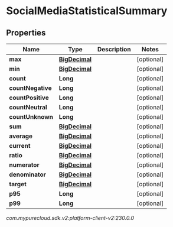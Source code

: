 # SocialMediaStatisticalSummary


## Properties

| Name | Type | Description | Notes |
| ------------ | ------------- | ------------- | ------------- |
| **max** | [**BigDecimal**](BigDecimal) |  |  [optional] |
| **min** | [**BigDecimal**](BigDecimal) |  |  [optional] |
| **count** | **Long** |  |  [optional] |
| **countNegative** | **Long** |  |  [optional] |
| **countPositive** | **Long** |  |  [optional] |
| **countNeutral** | **Long** |  |  [optional] |
| **countUnknown** | **Long** |  |  [optional] |
| **sum** | [**BigDecimal**](BigDecimal) |  |  [optional] |
| **average** | [**BigDecimal**](BigDecimal) |  |  [optional] |
| **current** | [**BigDecimal**](BigDecimal) |  |  [optional] |
| **ratio** | [**BigDecimal**](BigDecimal) |  |  [optional] |
| **numerator** | [**BigDecimal**](BigDecimal) |  |  [optional] |
| **denominator** | [**BigDecimal**](BigDecimal) |  |  [optional] |
| **target** | [**BigDecimal**](BigDecimal) |  |  [optional] |
| **p95** | **Long** |  |  [optional] |
| **p99** | **Long** |  |  [optional] |




_com.mypurecloud.sdk.v2:platform-client-v2:230.0.0_
